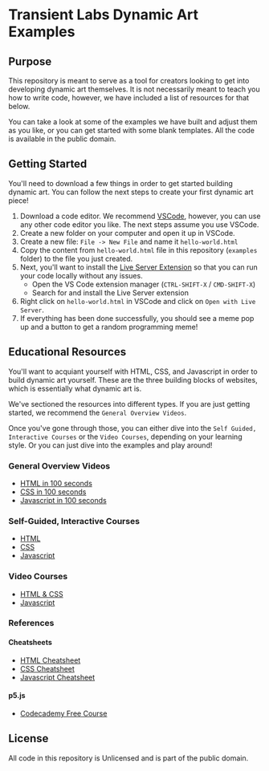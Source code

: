 # Transient Labs Dynamic Art Examples
## Purpose
This repository is meant to serve as a tool for creators looking to get into developing dynamic art themselves. It is not necessarily meant to teach you how to write code, however, we have included a list of resources for that below. 

You can take a look at some of the examples we have built and adjust them as you like, or you can get started with some blank templates. All the code is available in the public domain.

## Getting Started
You'll need to download a few things in order to get started building dynamic art. You can follow the next steps to create your first dynamic art piece!
1. Download a code editor. We recommend [VSCode](https://code.visualstudio.com/), however, you can use any other code editor you like. The next steps assume you use VSCode.
2. Create a new folder on your computer and open it up in VSCode.
3. Create a new file: `File -> New File` and name it `hello-world.html`
4. Copy the content from `hello-world.html` file in this repository (`examples` folder) to the file you just created.
5. Next, you'll want to install the [Live Server Extension](https://marketplace.visualstudio.com/items?itemName=ritwickdey.LiveServer) so that you can run your code locally without any issues.
    - Open the VS Code extension manager (`CTRL-SHIFT-X` / `CMD-SHIFT-X`)
    - Search for and install the Live Server extension
6. Right click on `hello-world.html` in VSCode and click on `Open with Live Server`.
7. If everything has been done successfully, you should see a meme pop up and a button to get a random programming meme!

## Educational Resources
You'll want to acquiant yourself with HTML, CSS, and Javascript in order to build dynamic art yourself. These are the three building blocks of websites, which is essentially what dynamic art is. 

We've sectioned the resources into different types. If you are just getting started, we recommend the `General Overview Videos`. 

Once you've gone through those, you can either dive into the `Self Guided, Interactive Courses` or the `Video Courses`, depending on your learning style. Or you can just dive into the examples and play around!

### General Overview Videos
- [HTML in 100 seconds](https://www.youtube.com/watch?v=ok-plXXHlWw)
- [CSS in 100 seconds](https://www.youtube.com/watch?v=OEV8gMkCHXQ)
- [Javascript in 100 seconds](https://www.youtube.com/watch?v=DHjqpvDnNGE)

### Self-Guided, Interactive Courses
- [HTML](https://www.codecademy.com/learn/learn-html)
- [CSS](https://www.codecademy.com/learn/learn-css)
- [Javascript](https://www.codecademy.com/learn/introduction-to-javascript)

### Video Courses
- [HTML & CSS](https://www.youtube.com/watch?v=qz0aGYrrlhU)
- [Javascript](https://www.youtube.com/watch?v=W6NZfCO5SIk)

### References
#### Cheatsheets
- [HTML Cheatsheet](https://www.codecademy.com/learn/learn-html/modules/learn-html-elements/cheatsheet)
- [CSS Cheatsheet](https://www.codecademy.com/learn/learn-css/modules/learn-css-selectors-visual-rules/cheatsheet)
- [Javascript Cheatsheet](https://www.codecademy.com/learn/introduction-to-javascript/modules/learn-javascript-introduction/cheatsheet)

#### p5.js
- [Codecademy Free Course](https://www.codecademy.com/learn/learn-p5js)

## License
All code in this repository is Unlicensed and is part of the public domain.